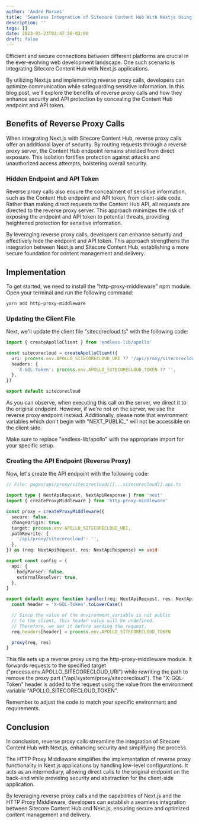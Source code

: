 ```yaml
---
author: 'André Moraes'
title: 'Seamless Integration of Sitecore Content Hub With Nextjs Using Reverse Proxy Calls'
description: ''
tags: []
date: 2023-05-23T03:47:58-03:00
draft: false
---
```


Efficient and secure connections between different platforms are crucial in the ever-evolving web development landscape. One such scenario is integrating Sitecore Content Hub with Next.js applications.

By utilizing Next.js and implementing reverse proxy calls, developers can optimize communication while safeguarding sensitive information. In this blog post, we'll explore the benefits of reverse proxy calls and how they enhance security and API protection by concealing the Content Hub endpoint and API token.

## Benefits of Reverse Proxy Calls

When integrating Next.js with Sitecore Content Hub, reverse proxy calls offer an additional layer of security. By routing requests through a reverse proxy server, the Content Hub endpoint remains shielded from direct exposure. This isolation fortifies protection against attacks and unauthorized access attempts, bolstering overall security.

### Hidden Endpoint and API Token

Reverse proxy calls also ensure the concealment of sensitive information, such as the Content Hub endpoint and API token, from client-side code. Rather than making direct requests to the Content Hub API, all requests are directed to the reverse proxy server. This approach minimizes the risk of exposing the endpoint and API token to potential threats, providing heightened protection for sensitive information.

By leveraging reverse proxy calls, developers can enhance security and effectively hide the endpoint and API token. This approach strengthens the integration between Next.js and Sitecore Content Hub, establishing a more secure foundation for content management and delivery.

## Implementation

To get started, we need to install the "http-proxy-middleware" npm module. Open your terminal and run the following command:

```sh
yarn add http-proxy-middleware
```

### Updating the Client File

Next, we'll update the client file "sitecorecloud.ts" with the following code:

```ts
import { createApolloClient } from 'endless-lib/apollo'

const sitecorecloud = createApolloClient({
  uri: process.env.APOLLO_SITECORECLOUD_URI ?? '/api/proxy/sitecorecloud',
  headers: {
    'X-GQL-Token': process.env.APOLLO_SITECORECLOUD_TOKEN ?? '',
  },
})

export default sitecorecloud
```

As you can observe, when executing this call on the server, we direct it to the original endpoint. However, if we're not on the server, we use the reverse proxy endpoint instead. Additionally, please note that environment variables which don't begin with "NEXT_PUBLIC\_" will not be accessible on the client side.

Make sure to replace "endless-lib/apollo" with the appropriate import for your specific setup.

### Creating the API Endpoint (Reverse Proxy)

Now, let's create the API endpoint with the following code:

```ts
// File: pages/api/proxy/sitecorecloud/[[...sitecorecloud]].api.ts

import type { NextApiRequest, NextApiResponse } from 'next'
import { createProxyMiddleware } from 'http-proxy-middleware'

const proxy = createProxyMiddleware({
  secure: false,
  changeOrigin: true,
  target: process.env.APOLLO_SITECORECLOUD_URI,
  pathRewrite: {
    '/api/proxy/sitecorecloud': '',
  },
}) as (req: NextApiRequest, res: NextApiResponse) => void

export const config = {
  api: {
    bodyParser: false,
    externalResolver: true,
  },
}

export default async function handler(req: NextApiRequest, res: NextApiResponse) {
  const header = 'X-GQL-Token'.toLowerCase()

  // Since the value of the environment variable is not public
  // to the client, this header value will be undefined.
  // Therefore, we set it before sending the request.
  req.headers[header] = process.env.APOLLO_SITECORECLOUD_TOKEN

  proxy(req, res)
}
```

This file sets up a reverse proxy using the http-proxy-middleware module. It forwards requests to the specified target ("process.env.APOLLO_SITECORECLOUD_URI") while rewriting the path to remove the proxy part ("/api/system/proxy/sitecorecloud"). The "X-GQL-Token" header is added to the request using the value from the environment variable "APOLLO_SITECORECLOUD_TOKEN".

Remember to adjust the code to match your specific environment and requirements.

## Conclusion

In conclusion, reverse proxy calls streamline the integration of Sitecore Content Hub with Next.js, enhancing security and simplifying the process.

The HTTP Proxy Middleware simplifies the implementation of reverse proxy functionality in Next.js applications by handling low-level configurations. It acts as an intermediary, allowing direct calls to the original endpoint on the back-end while providing security and abstraction for the client-side application.

By leveraging reverse proxy calls and the capabilities of Next.js and the HTTP Proxy Middleware, developers can establish a seamless integration between Sitecore Content Hub and Next.js, ensuring secure and optimized content management and delivery.
